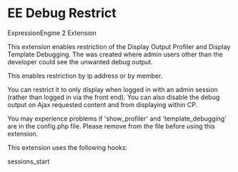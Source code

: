 EE Debug Restrict
=======================

ExpressionEngine 2 Extension

This extension enables restriction of the Display Output Profiler and Display Template Debugging. The was created where admin users other than the developer could see the unwanted debug output. 

This enables restriction by ip address or by member. 

You can restrict it to only display when logged in with an admin session (rather than logged in via the front end).
You can also disable the debug output on Ajax requested content and from displaying within CP.

You may experience problems if 'show_profiler' and 'template_debugging' are in the config.php file. Please remove from the file before using this extension.


This extension uses the following hooks:

sessions_start
